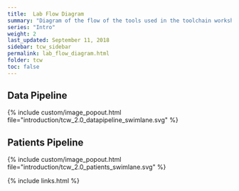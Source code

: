 ```yaml
---
title:  Lab Flow Diagram
summary: "Diagram of the flow of the tools used in the toolchain workshop"
series: "Intro"
weight: 2
last_updated: September 11, 2018
sidebar: tcw_sidebar
permalink: lab_flow_diagram.html
folder: tcw
toc: false
---
```


## Data Pipeline
{% include custom/image_popout.html file="introduction/tcw_2.0_datapipeline_swimlane.svg" %}

## Patients Pipeline
{% include custom/image_popout.html file="introduction/tcw_2.0_patients_swimlane.svg" %}

{% include links.html %}
